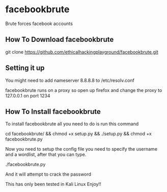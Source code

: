 # facebookbrute
Brute forces facebook accounts

How To Download facebookbrute
------------------------------
git clone https://github.com/ethicalhackingplayground/facebookbrute.git


Setting it up
------------------------------
You might need to add nameserver 8.8.8.8 to /etc/resolv.conf 

facebookbrute runs on a proxy so open up firefox and change the proxy to 127.0.0.1 on port 1234

How To Install facebookbrute
------------------------------
To install facebookbrute all you need to do is run this command

cd facebookbrute/ && chmod +x setup.py && ./setup.py && chmod +x facebookbrute.py 

Now you need to setup the config file you need to specify the username and a wordlist,
after that you can type.

./facebookbrute.py 

And it will attempt to crack the password

This has only been tested in Kali Linux
Enjoy!!
